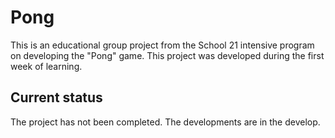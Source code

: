 # Pong
This is an educational group project from the School 21 intensive program on developing the "Pong" game. This project was developed during the first week of learning.

## Current status
The project has not been completed. The developments are in the develop.
